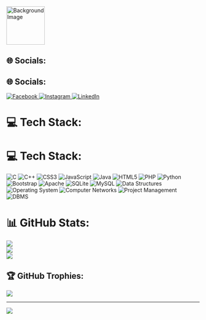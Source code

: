 <img src="https://your-linkedin-banner.jpg" alt="Background Image" style="width:100; height:auto;">

## 🌐 Socials:
<!-- Add your background image at the top -->


## 🌐 Socials:
<p align="left">
    <a href="https://facebook.com/nagdevharsh" target="_blank">
        <img src="https://img.shields.io/badge/Facebook-%231877F2.svg?style=for-the-badge&logo=Facebook&logoColor=white" alt="Facebook" />
    </a>
    <a href="https://instagram.com/harsh__95_" target="_blank">
        <img src="https://img.shields.io/badge/Instagram-%23E4405F.svg?style=for-the-badge&logo=Instagram&logoColor=white" alt="Instagram" />
    </a>
    <a href="https://linkedin.com/in/harsh-nagdev-1491a1242" target="_blank">
        <img src="https://img.shields.io/badge/LinkedIn-%230077B5.svg?style=for-the-badge&logo=linkedin&logoColor=white" alt="LinkedIn" />
    </a>
</p>

# 💻 Tech Stack:
<!-- Rest of your content -->


# 💻 Tech Stack:
![C](https://img.shields.io/badge/c-%2300599C.svg?style=for-the-badge&logo=c&logoColor=white)
![C++](https://img.shields.io/badge/c++-%2300599C.svg?style=for-the-badge&logo=c%2B%2B&logoColor=white)
![CSS3](https://img.shields.io/badge/css3-%231572B6.svg?style=for-the-badge&logo=css3&logoColor=white)
![JavaScript](https://img.shields.io/badge/javascript-%23323330.svg?style=for-the-badge&logo=javascript&logoColor=%23F7DF1E)
![Java](https://img.shields.io/badge/java-%23ED8B00.svg?style=for-the-badge&logo=openjdk&logoColor=white)
![HTML5](https://img.shields.io/badge/html5-%23E34F26.svg?style=for-the-badge&logo=html5&logoColor=white)
![PHP](https://img.shields.io/badge/php-%23777BB4.svg?style=for-the-badge&logo=php&logoColor=white)
![Python](https://img.shields.io/badge/python-3670A0?style=for-the-badge&logo=python&logoColor=ffdd54)
![Bootstrap](https://img.shields.io/badge/bootstrap-%238511FA.svg?style=for-the-badge&logo=bootstrap&logoColor=white)
![Apache](https://img.shields.io/badge/apache-%23D42029.svg?style=for-the-badge&logo=apache&logoColor=white)
![SQLite](https://img.shields.io/badge/sqlite-%2307405e.svg?style=for-the-badge&logo=sqlite&logoColor=white)
![MySQL](https://img.shields.io/badge/mysql-4479A1.svg?style=for-the-badge&logo=mysql&logoColor=white)
![Data Structures](https://img.shields.io/badge/Data%20Structures-007ACC.svg?style=for-the-badge&logo=data&logoColor=white)
![Operating System](https://img.shields.io/badge/Operating%20System-0078D6.svg?style=for-the-badge&logo=windows&logoColor=white)
![Computer Networks](https://img.shields.io/badge/Computer%20Networks-FF6F00.svg?style=for-the-badge&logo=cisco&logoColor=white)
![Project Management](https://img.shields.io/badge/Project%20Management-007ACC.svg?style=for-the-badge&logo=project-management&logoColor=white)
![DBMS](https://img.shields.io/badge/DBMS-336791.svg?style=for-the-badge&logo=database&logoColor=white)


# 📊 GitHub Stats:
![](https://github-readme-stats.vercel.app/api?username=Nharsh07&theme=dark&hide_border=false&include_all_commits=false&count_private=false)<br/>
![](https://github-readme-streak-stats.herokuapp.com/?user=Nharsh07&theme=dark&hide_border=false)<br/>
![](https://github-readme-stats.vercel.app/api/top-langs/?username=Nharsh07&theme=dark&hide_border=false&include_all_commits=false&count_private=false&layout=compact)

## 🏆 GitHub Trophies:
![](https://github-profile-trophy.vercel.app/?username=Nharsh07&theme=radical&no-frame=false&no-bg=true&margin-w=4)

---

[![](https://visitcount.itsvg.in/api?id=Nharsh07&icon=0&color=0)](https://visitcount.itsvg.in)

<!-- Proudly created with GPRM ( https://gprm.itsvg.in ) -->
